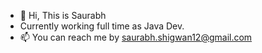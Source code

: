 - 👋 Hi, This is Saurabh
- Currently working full time as Java Dev. 
- 📫 You can reach me by saurabh.shigwan12@gmail.com


<!---
saurabhshigwan/saurabhshigwan is a ✨ special ✨ repository because its `README.md` (this file) appears on your GitHub profile.
You can click the Preview link to take a look at your changes.
--->
